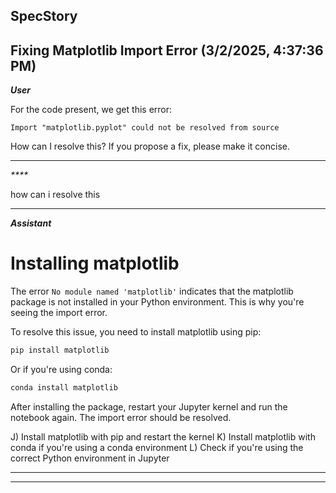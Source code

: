 ## SpecStory

## Fixing Matplotlib Import Error (3/2/2025, 4:37:36 PM)

_**User**_

For the code present, we get this error:
```
Import "matplotlib.pyplot" could not be resolved from source
```
How can I resolve this? If you propose a fix, please make it concise.

---

_****_

how can i resolve this

---

_**Assistant**_

# Installing matplotlib

The error `No module named 'matplotlib'` indicates that the matplotlib package is not installed in your Python environment. This is why you're seeing the import error.

To resolve this issue, you need to install matplotlib using pip:

```bash
pip install matplotlib
```

Or if you're using conda:

```bash
conda install matplotlib
```

After installing the package, restart your Jupyter kernel and run the notebook again. The import error should be resolved.

J) Install matplotlib with pip and restart the kernel
K) Install matplotlib with conda if you're using a conda environment
L) Check if you're using the correct Python environment in Jupyter

---



---

